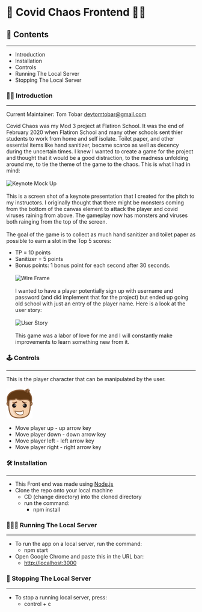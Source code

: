# 🦠 Covid Chaos Frontend 🧟‍♂️
## 📖 Contents 
-----------------------------
* Introduction 
* Installation
* Controls
* Running The Local Server
* Stopping The Local Server
### 👋🏼 Introduction 
-----------------------------
Current Maintainer: Tom Tobar <devtomtobar@gmail.com>

Covid Chaos was my Mod 3 project at Flatiron School. It was the end of February 2020 when Flatiron School and many other schools sent thier students to work from home and self isolate. Toilet paper, and other essential items like hand sanitizer, became scarce as well as decency during the uncertain times. I knew I wanted to create a game for the project and thought that it would be a good distraction, to the madness unfolding around me, to tie the theme of the game to the chaos.  This is what I had in mind:
</br></br>
![Keynote Mock Up](app/assets/images/keynote.png)
</br></br>
This is a screen shot of a keynote presentation that I created for the pitch to my instructors. I originally thought that there might be monsters coming from the bottom of the canvas element to attack the player and covid viruses raining from above. The gameplay now has monsters and viruses both rainging from the top of the screen. 
</br></br>
The goal of the game is to collect as much hand sanitizer and toilet paper as possible to earn a slot in the Top 5 scores:
</br>
* TP = 10 points
* Sanitizer = 5 points
* Bonus points: 1 bonus point for each second after 30 seconds. 
</br></br>
![Wire Frame](app/assets/images/relations.png)
</br></br>
I wanted to have a player potentially sign up with username and password (and did implement that for the project) but ended up going old school with just an entry of the player name. Here is a look at the user story:
</br></br>
![User Story](app/assets/images/user_story.png)
</br></br>
This game was a labor of love for me and I will constantly make improvements to learn something new from it. 

### 🕹 Controls
-----------------------------
This is the player character that can be manipulated by the user.
<br><br>
<img src='public/assets/sprites/covid-player.png' width=70><br>
* Move player up - up arrow key
* Move player down - down arrow key
* Move player left - left arrow key
* Move player right - right arrow key

### 🛠 Installation
-----------------------------
* This Front end was made using [Node.js](https://nodejs.org/en/)
* Clone the repo onto your local machine
    * CD (change directory) into the cloned directory
    * run the command:
        * npm install

### 🏃🏽‍♀️ Running The Local Server
-----------------------------
* To run the app on a local server, run the command:
    * npm start
* Open Google Chrome and paste this in the URL bar:
    * [http://localhost:3000](http://localhost:3000)

### 🛑 Stopping The Local Server
-----------------------------
* To stop a running local server, press:
    * control + c

